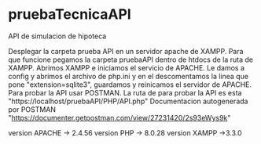 # pruebaTecnicaAPI
API de simulacion de hipoteca

Desplegar la carpeta prueba API en un servidor apache de XAMPP.
Para que funcione pegamos la carpeta pruebaAPI dentro de htdocs de la ruta de XAMPP.
Abrimos XAMPP e iniciamos el servicio de APACHE.
Le damos a config y abrimos el archivo de php.ini y en el descomentamos la linea que pone "extension=sqlite3", guardamos y reinicamos el servidor de APACHE.
Para probar la API usar POSTMAN.
La ruta de para probar la API es esta "https://localhost/pruebaAPI/PHP/API.php"
Documentacion autogenerada por POSTMAN "https://documenter.getpostman.com/view/27231420/2s93eWys9k"


version APACHE -> 2.4.56
version PHP -> 	8.0.28
version XAMPP ->3.3.0
